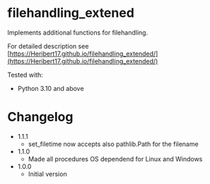 # filehandling_extened

Implements additional functions for filehandling.

For detailed description see [https://Heribert17.github.io/filehandling_extended/](https://Heribert17.github.io/filehandling_extended/)

Tested with:
* Python 3.10 and above

# Changelog
* 1.1.1
    * set_filetime now accepts also pathlib.Path for the filename
* 1.1.0
    * Made all procedures OS dependend for Linux and Windows
* 1.0.0
    * Initial version
